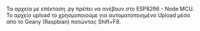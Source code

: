 Τα αρχεία με επέκταση .py πρέπει να ανέβουν στο ESP8266 -  Node MCU. 
Το αρχείο upload το χρησμοποιούμε για αυτοματοποιημένο Upload μέσα από το Geany (Raspbian) πατώντας Shift+F8.
